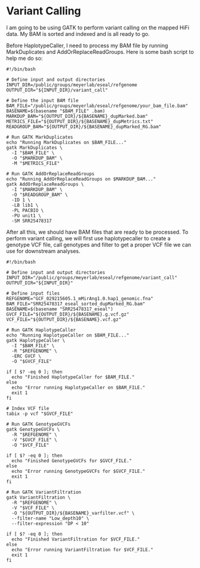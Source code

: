 # Variant Calling
I am going to be using GATK to perform variant calling on the mapped HiFi data. My BAM is sorted and indexed and is all ready to go. 

Before HaplotypeCaller, I need to process my BAM file by running MarkDuplicates and AddOrReplaceReadGroups. Here is some bash script to help me do so: 

```console
#!/bin/bash

# Define input and output directories
INPUT_DIR=/public/groups/meyerlab/eseal/refgenome 
OUTPUT_DIR="${INPUT_DIR}/variant_call"

# Define the input BAM file
BAM_FILE="/public/groups/meyerlab/eseal/refgenome/your_bam_file.bam"
BASENAME=$(basename "$BAM_FILE" .bam)
MARKDUP_BAM="${OUTPUT_DIR}/${BASENAME}_dupMarked.bam"
METRICS_FILE="${OUTPUT_DIR}/${BASENAME}_dupMetrics.txt"
READGROUP_BAM="${OUTPUT_DIR}/${BASENAME}_dupMarked_RG.bam"

# Run GATK MarkDuplicates
echo "Running MarkDuplicates on $BAM_FILE..."
gatk MarkDuplicates \
  -I "$BAM_FILE" \
  -O "$MARKDUP_BAM" \
  -M "$METRICS_FILE"

# Run GATK AddOrReplaceReadGroups
echo "Running AddOrReplaceReadGroups on $MARKDUP_BAM..."
gatk AddOrReplaceReadGroups \
  -I "$MARKDUP_BAM" \
  -O "$READGROUP_BAM" \
  -ID 1 \
  -LB lib1 \
  -PL PACBIO \
  -PU unit1 \
  -SM SRR25478317

```

After all this, we should have BAM files that are ready to be processed. To perform variant calling, we will first use haplotypecaller to create a genotype VCF file, call genotypes and filter to get a proper VCF file we can use for downstream analyses. 
```console
#!/bin/bash

# Define input and output directories
INPUT_DIR="/public/groups/meyerlab/eseal/refgenome/variant_call"
OUTPUT_DIR="${INPUT_DIR}"

# Define input files
REFGENOME="GCF_029215605.1_mMirAng1.0.hap1_genomic.fna"
BAM_FILE="SRR25478317_eseal_sorted_dupMarked_RG.bam"
BASENAME=$(basename "SRR25478317_eseal")
GVCF_FILE="${OUTPUT_DIR}/${BASENAME}.g.vcf.gz"
VCF_FILE="${OUTPUT_DIR}/${BASENAME}.vcf.gz"

# Run GATK HaplotypeCaller
echo "Running HaplotypeCaller on $BAM_FILE..."
gatk HaplotypeCaller \
  -I "$BAM_FILE" \
  -R "$REFGENOME" \
  -ERC GVCF \
  -O "$GVCF_FILE"

if [ $? -eq 0 ]; then
  echo "Finished HaplotypeCaller for $BAM_FILE."
else
  echo "Error running HaplotypeCaller on $BAM_FILE."
  exit 1
fi

# Index VCF file
tabix -p vcf "$GVCF_FILE"

# Run GATK GenotypeGVCFs
gatk GenotypeGVCFs \
  -R "$REFGENOME" \
  -V "$GVCF_FILE" \
  -O "$VCF_FILE"

if [ $? -eq 0 ]; then
  echo "Finished GenotypeGVCFs for $GVCF_FILE."
else
  echo "Error running GenotypeGVCFs for $GVCF_FILE."
  exit 1
fi

# Run GATK VariantFiltration
gatk VariantFiltration \
  -R "$REFGENOME" \
  -V "$VCF_FILE" \
  -O "${OUTPUT_DIR}/${BASENAME}_varfilter.vcf" \
  --filter-name "Low_depth10" \
  --filter-expression "DP < 10"

if [ $? -eq 0 ]; then
  echo "Finished VariantFiltration for $VCF_FILE."
else
  echo "Error running VariantFiltration for $VCF_FILE."
  exit 1
fi
```
